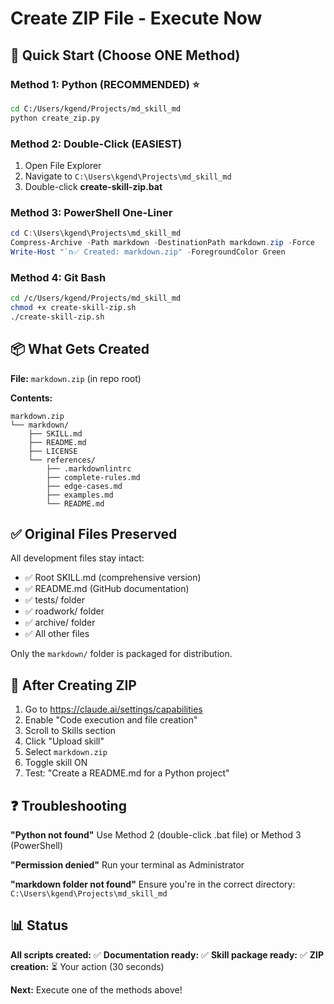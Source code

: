 # Create ZIP File - Execute Now

## 🚀 Quick Start (Choose ONE Method)

### Method 1: Python (RECOMMENDED) ⭐

```bash
cd C:/Users/kgend/Projects/md_skill_md
python create_zip.py
```

### Method 2: Double-Click (EASIEST)

1. Open File Explorer
2. Navigate to `C:\Users\kgend\Projects\md_skill_md`
3. Double-click **create-skill-zip.bat**

### Method 3: PowerShell One-Liner

```powershell
cd C:\Users\kgend\Projects\md_skill_md
Compress-Archive -Path markdown -DestinationPath markdown.zip -Force
Write-Host "`n✅ Created: markdown.zip" -ForegroundColor Green
```

### Method 4: Git Bash

```bash
cd /c/Users/kgend/Projects/md_skill_md
chmod +x create-skill-zip.sh
./create-skill-zip.sh
```

## 📦 What Gets Created

**File:** `markdown.zip` (in repo root)

**Contents:**

```text
markdown.zip
└── markdown/
    ├── SKILL.md
    ├── README.md
    ├── LICENSE
    └── references/
        ├── .markdownlintrc
        ├── complete-rules.md
        ├── edge-cases.md
        ├── examples.md
        └── README.md
```

## ✅ Original Files Preserved

All development files stay intact:

- ✅ Root SKILL.md (comprehensive version)
- ✅ README.md (GitHub documentation)
- ✅ tests/ folder
- ✅ roadwork/ folder
- ✅ archive/ folder
- ✅ All other files

Only the `markdown/` folder is packaged for distribution.

## 🚀 After Creating ZIP

1. Go to <https://claude.ai/settings/capabilities>
2. Enable "Code execution and file creation"
3. Scroll to Skills section
4. Click "Upload skill"
5. Select `markdown.zip`
6. Toggle skill ON
7. Test: "Create a README.md for a Python project"

## ❓ Troubleshooting

**"Python not found"**
Use Method 2 (double-click .bat file) or Method 3 (PowerShell)

**"Permission denied"**
Run your terminal as Administrator

**"markdown folder not found"**
Ensure you're in the correct directory: `C:\Users\kgend\Projects\md_skill_md`

## 📊 Status

**All scripts created:** ✅
**Documentation ready:** ✅
**Skill package ready:** ✅
**ZIP creation:** ⏳ Your action (30 seconds)

**Next:** Execute one of the methods above!
